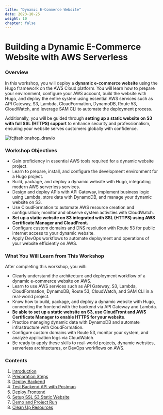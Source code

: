 ```yaml
---
title: "Dynamic E-Commerce Website"
date: 2023-10-25
weight: 10
chapter: false
---
```


# Building a Dynamic E-Commerce Website with AWS Serverless

### Overview

In this workshop, you will deploy a **dynamic e-commerce website** using the Hugo framework on the AWS Cloud platform. You will learn how to prepare your environment, configure your AWS account, build the website with Hugo, and deploy the entire system using essential AWS services such as API Gateway, S3, Lambda, CloudFormation, DynamoDB, Route 53, CloudWatch, and leverage SAM CLI to automate the deployment process.

Additionally, you will be guided through **setting up a static website on S3 with full SSL (HTTPS) support** to enhance security and professionalism, ensuring your website serves customers globally with confidence.

![fcjfashionshop_drawio](/images/fcjfashionshop_drawio.png) 

### Workshop Objectives

- Gain proficiency in essential AWS tools required for a dynamic website project.
- Learn to prepare, install, and configure the development environment for a Hugo project.
- Build, package, and deploy a dynamic website with Hugo, integrating modern AWS serverless services.
- Design and deploy APIs with API Gateway, implement business logic using Lambda, store data with DynamoDB, and manage your dynamic website on S3.
- Use CloudFormation to automate AWS resource creation and configuration; monitor and observe system activities with CloudWatch.
- **Set up a static website on S3 integrated with SSL (HTTPS) using AWS Certificate Manager and CloudFront.**
- Configure custom domains and DNS resolution with Route 53 for public internet access to your dynamic website.
- Apply DevOps workflows to automate deployment and operations of your website efficiently on AWS.

### What You Will Learn from This Workshop

After completing this workshop, you will:

- Clearly understand the architecture and deployment workflow of a dynamic e-commerce website on AWS.
- Learn to use AWS services such as API Gateway, S3, Lambda, CloudFormation, DynamoDB, Route 53, CloudWatch, and SAM CLI in a real-world project.
- Know how to build, package, and deploy a dynamic website with Hugo, connecting the frontend with the backend via API Gateway and Lambda.
- **Be able to set up a static website on S3, use CloudFront and AWS Certificate Manager to enable HTTPS for your website.**
- Practice managing dynamic data with DynamoDB and automate infrastructure with CloudFormation.
- Configure custom domains with Route 53, monitor your system, and analyze application logs via CloudWatch.
- Be ready to apply these skills to real-world projects, dynamic websites, serverless architectures, or DevOps workflows on AWS.

### Contents
 1. [Introduction](1-introduce/)
 2. [Preparation Steps](2-Prerequiste/)
 3. [Deploy Backend](3-deployBackend/)
 4. [Test Backend API with Postman](4-testBackendApi/)
 5. [Deploy Frontend](5-deployFrontend/)
 6. [Setup SSL S3 Static Website](6-ssl-s3-static/)
 7. [Demo and Project Run](7-demo/)
 8. [Clean Up Resources](8-cleanup/)

